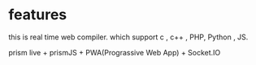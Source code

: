 # features

this is real time web compiler. which support c , c++ , PHP, Python , JS.

prism live + prismJS + PWA(Prograssive Web App) + Socket.IO


